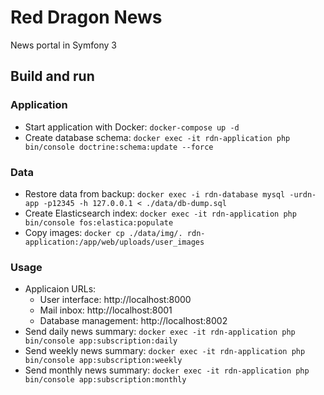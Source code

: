 # Red Dragon News

News portal in Symfony 3

## Build and run

### Application
- Start application with Docker: `docker-compose up -d`
- Create database schema:  `docker exec -it rdn-application php bin/console doctrine:schema:update --force`

### Data
- Restore data from backup: `docker exec -i rdn-database mysql -urdn-app -p12345 -h 127.0.0.1 < ./data/db-dump.sql`
- Create Elasticsearch index: `docker exec -it rdn-application php bin/console fos:elastica:populate`
- Copy images: `docker cp ./data/img/. rdn-application:/app/web/uploads/user_images`

### Usage
- Applicaion URLs:
    - User interface: http://localhost:8000
    - Mail inbox: http://localhost:8001
    - Database management: http://localhost:8002
- Send daily news summary: `docker exec -it rdn-application php bin/console app:subscription:daily`
- Send weekly news summary: `docker exec -it rdn-application php bin/console app:subscription:weekly`
- Send monthly news summary: `docker exec -it rdn-application php bin/console app:subscription:monthly`